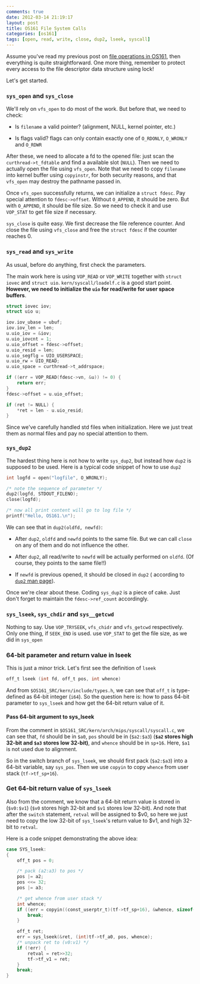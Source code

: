 ```yaml
---
comments: true
date: 2012-03-14 21:19:17
layout: post
title: OS161 File System Calls
categories: [os161]
tags: [open, read, write, close, dup2, lseek, syscall]
---
```


Assume you've read my previous post on [file operations in OS161][overview],
then everything is quite straightforward. One more thing, remember to protect
every access to the file descriptor data structure using lock!

Let's get started.

[overview]: /2012/03/14/os161-file-operation-overview/

<!-- more -->


### `sys_open` and `sys_close`

We'll rely on `vfs_open` to do most of the work. But before that, we need to
check:

- Is `filename` a valid pointer? (alignment, NULL, kernel pointer, etc.)

- Is flags valid? flags can only contain exactly one of `O_RDONLY`, `O_WRONLY`
  and `O_RDWR`

After these, we need to allocate a fd to the opened file: just scan the
`curthread->t_fdtable` and find a available slot (`NULL`). Then we need to
actually open the file using `vfs_open`. Note that we need to copy `filename`
into kernel buffer using `copyinstr`, for both security reasons, and that
`vfs_open` may destroy the pathname passed in.

Once `vfs_open` successfully returns, we can initialize a `struct fdesc`. Pay
special attention to `fdesc->offset`. Without `O_APPEND`, it should be zero.
But with `O_APPEND`, it should be file size. So we need to check it and use
`VOP_STAT` to get file size if necessary.

`sys_close` is quite easy. We first decrease the file reference counter. And
close the file using `vfs_close` and free the `struct fdesc` if the counter
reaches 0.


### `sys_read` and `sys_write`

As usual, before do anything, first check the parameters.

The main work here is using `VOP_READ` or `VOP_WRITE` together with `struct
iovec` and `struct uio`. `kern/syscall/loadelf.c` is a good start point.
**However, we need to initialize the `uio` for read/write for user space
buffers**.

``` c
struct iovec iov;
struct uio u;

iov.iov_ubase = ubuf;
iov.iov_len = len;
u.uio_iov = &iov;
u.uio_iovcnt = 1;
u.uio_offset = fdesc->offset;
u.uio_resid = len;
u.uio_segflg = UIO_USERSPACE;
u.uio_rw = UIO_READ;
u.uio_space = curthread->t_addrspace;

if ((err = VOP_READ(fdesc->vn, &u)) != 0) {
    return err;
}
fdesc->offset = u.uio_offset;

if (ret != NULL) {
    *ret = len - u.uio_resid;
}
```

Since we've carefully handled std files when initialization. Here we just treat
them as normal files and pay no special attention to them.


### `sys_dup2`

The hardest thing here is not how to write `sys_dup2`, but instead how `dup2`
is supposed to be used. Here is a typical code snippet of how to use `dup2`

``` c
int logfd = open("logfile", O_WRONLY);

/* note the sequence of parameter */ 
dup2(logfd, STDOUT_FILENO); 
close(logfd);

/* now all print content will go to log file */ 
printf("Hello, OS161.\n");
```

We can see that in `dup2(oldfd, newfd)`:

- After `dup2`, `oldfd` and `newfd` points to the same file. But we can call 
`close` on any of them and do not influence the other.

- After `dup2`, all read/write to `newfd` will be actually performed on
`oldfd`. (Of course, they points to the same file!!)

- If `newfd` is previous opened, it should be closed in `dup2` ( according
to [`dup2` man page][dup2_man]).

Once we're clear about these. Coding `sys_dup2` is a piece of cake. Just don't
forget to maintain the `fdesc->ref_count` accordingly.

[dup2_man]: http://linux.die.net/man/2/dup2


### `sys_lseek`, `sys_chdir` and `sys__getcwd`

Nothing to say. Use `VOP_TRYSEEK`, `vfs_chidr` and `vfs_getcwd` respectively.
Only one thing, if `SEEK_END` is used. use `VOP_STAT` to get the file size, as
we did in `sys_open`

### 64-bit parameter and return value in lseek

This is just a minor trick. Let's first see the definition of `lseek`

``` c
off_t lseek (int fd, off_t pos, int whence)
```

And from `$OS161_SRC/kern/include/types.h`, we can see that `off_t` is type-defined as
64-bit integer (`i64`). So the question here is: how to pass 64-bit parameter
to `sys_lseek` and how get the 64-bit return value of it.

#### Pass 64-bit argument to sys_lseek

From the comment in `$OS161_SRC/kern/arch/mips/syscall/syscall.c`, we can see that, `fd`
should be in `$a0`, `pos` should be in (`$a2:$a3`) (**`$a2` stores high 32-bit and
`$a3` stores low 32-bit)**, and `whence` should be in `sp+16`. Here, `$a1` is not
used due to alignment.

So in the switch branch of `sys_lseek`, we should first pack (`$a2:$a3`) into a 64-bit
variable, say `sys_pos`. Then we use `copyin` to copy `whence` from user stack (`tf->tf_sp+16`).


### Get 64-bit return value of `sys_lseek`

Also from the comment, we know that a 64-bit return value is stored in
(`$v0:$v1`) (`$v0` stores high 32-bit and `$v1` stores low 32-bit). And note that
after the `switch` statement, `retval` will be assigned to $v0, so here we just
need to copy the low 32-bit of `sys_lseek`'s return value to $v1, and high
32-bit to `retval`.


Here is a code snippet demonstrating the above idea:

``` c
case SYS_lseek: 
{
    off_t pos = 0;

    /* pack (a2:a3) to pos */
    pos |= a2;
    pos <<= 32;
    pos |= a3;

    /* get whence from user stack */
    int whence;
    if ((err = copyin((const_userptr_t)(tf->tf_sp+16), &whence, sizeof(whence))) != 0) {
        break;
    }

    off_t ret;
    err = sys_lseek(&ret, (int)tf->tf_a0, pos, whence);
    /* unpack ret to (v0:v1) */
    if (!err) {
        retval = ret>>32;
        tf->tf_v1 = ret;
    }
    break;
}
```
